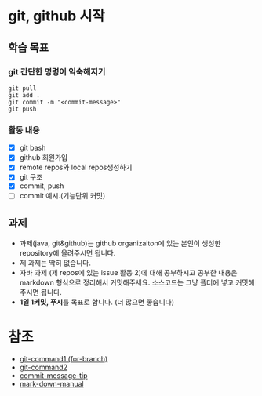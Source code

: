 # git, github 시작

## 학습 목표

### git 간단한 명령어 익숙해지기
```
git pull
git add .
git commit -m "<commit-message>"
git push
```

### 활동 내용
- [x] git bash
- [x] github 회원가입
- [x] remote repos와 local repos생성하기
- [x] git 구조
- [x] commit, push
- [ ] commit 예시.(기능단위 커밋)

## 과제 
- 과제(java, git&github)는 github organizaiton에 있는 본인이 생성한 repository에 올려주시면 됩니다.
- 제 과제는 딱히 없습니다.
- 자바 과제 (제 repos에 있는 issue 활동 2)에 대해 공부하시고 공부한 내용은 markdown 형식으로 정리해서 커밋해주세요. 소스코드는 그냥 폴더에 넣고 커밋해주시면 됩니다.
- **1일 1커밋, 푸시**를 목표로 합니다. (더 많으면 좋습니다)

# 참조
- [git-command1 (for-branch)](https://medium.com/@joongwon/git-git-%EB%AA%85%EB%A0%B9%EC%96%B4-%EC%A0%95%EB%A6%AC-c25b421ecdbd)
- [git-command2](https://m.blog.naver.com/PostView.nhn?blogId=jdusans&logNo=222043705693&proxyReferer=http:%2F%2Fm.facebook.com%2F)
- [commit-message-tip](https://blog.ull.im/engineering/2019/03/10/logs-on-git.html)
- [mark-down-manual](https://heropy.blog/2017/09/30/markdown/)
